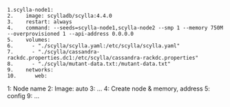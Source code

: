 
```
1.scylla-node1:
2.    image: scylladb/scylla:4.4.0
3.    restart: always
4.    command: --seeds=scylla-node1,scylla-node2 --smp 1 --memory 750M --overprovisioned 1 --api-address 0.0.0.0
5.    volumes:
6.      - "./scylla/scylla.yaml:/etc/scylla/scylla.yaml"
7.      - "./scylla/cassandra-rackdc.properties.dc1:/etc/scylla/cassandra-rackdc.properties"
8.      - "./scylla/mutant-data.txt:/mutant-data.txt"
9.    networks:
10.      web:
```
1: Node name
2: Image: auto
3: ...
4: Create node & memory, address
5: config
9: ...
